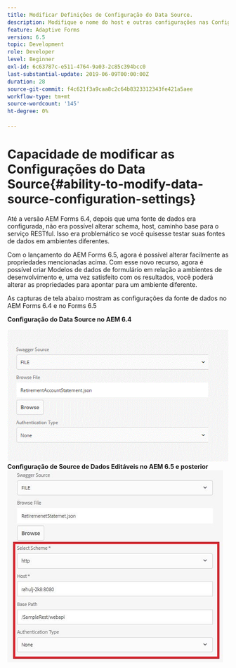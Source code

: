 ```yaml
---
title: Modificar Definições de Configuração do Data Source.
description: Modifique o nome do host e outras configurações nas Configurações do Data Source.
feature: Adaptive Forms
version: 6.5
topic: Development
role: Developer
level: Beginner
exl-id: 6c63787c-e511-4764-9a03-2c85c394bcc0
last-substantial-update: 2019-06-09T00:00:00Z
duration: 28
source-git-commit: f4c621f3a9caa8c2c64b8323312343fe421a5aee
workflow-type: tm+mt
source-wordcount: '145'
ht-degree: 0%

---
```


# Capacidade de modificar as Configurações do Data Source{#ability-to-modify-data-source-configuration-settings}

Até a versão AEM Forms 6.4, depois que uma fonte de dados era configurada, não era possível alterar schema, host, caminho base para o serviço RESTful. Isso era problemático se você quisesse testar suas fontes de dados em ambientes diferentes.

Com o lançamento do AEM Forms 6.5, agora é possível alterar facilmente as propriedades mencionadas acima. Com esse novo recurso, agora é possível criar Modelos de dados de formulário em relação a ambientes de desenvolvimento e, uma vez satisfeito com os resultados, você poderá alterar as propriedades para apontar para um ambiente diferente.

As capturas de tela abaixo mostram as configurações da fonte de dados no AEM Forms 6.4 e no Forms 6.5

**Configuração do Data Source no AEM 6.4**

![64Configuração de DataSource](assets/64release.gif)
**Configuração de Source de Dados Editáveis no AEM 6.5 e posterior**
![65Configuração de DataSource](assets/modifiable_data_source.png)
